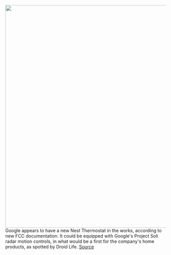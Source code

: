<img src='https://cdn.vox-cdn.com/thumbor/lhokyB4NO58Ym4fgDJAu6cRPDSc=/0x0:2040x1360/1200x800/filters:focal(857x517:1183x843)/cdn.vox-cdn.com/uploads/chorus_image/image/67391764/jkastrenakes_08242017_1960_0019.0.jpg' width='700px' /><br/>
Google appears to have a new Nest Thermostat in the works, according to new FCC documentation. It could be equipped with Google's Project Soli radar motion controls, in what would be a first for the company's home products, as spotted by Droid Life.
<a href='https://www.theverge.com/2020/9/11/21432849/google-nest-thermostat-fcc-60ghz-pixel-4-project-soli-motion-sense-gestures'> Source <a/>